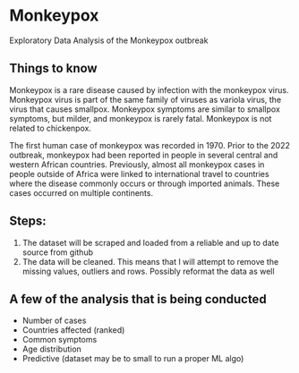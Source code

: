 # Monkeypox
Exploratory Data Analysis of the Monkeypox outbreak

## Things to know

Monkeypox is a rare disease caused by infection with the monkeypox virus. Monkeypox virus is part of the same family of viruses as variola virus, the virus that causes smallpox. Monkeypox symptoms are similar to smallpox symptoms, but milder, and monkeypox is rarely fatal. Monkeypox is not related to chickenpox.

The first human case of monkeypox was recorded in 1970. Prior to the 2022 outbreak, monkeypox had been reported in people in several central and western African countries. Previously, almost all monkeypox cases in people outside of Africa were linked to international travel to countries where the disease commonly occurs or through imported animals. These cases occurred on multiple continents.

## Steps:

1. The dataset will be scraped and loaded from a reliable and up to date source from github
2. The data will be cleaned. This means that I will attempt to remove the missing values, outliers and rows. Possibly reformat the data as well

## A few of the analysis that is being conducted

- Number of cases 
- Countries affected (ranked)
- Common symptoms 
- Age distribution
- Predictive (dataset may be to small to run a proper ML algo)



